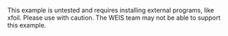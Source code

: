 This example is untested and requires installing external programs, like xfoil.  Please use with caution.  The WEIS team may not be able to support this example.